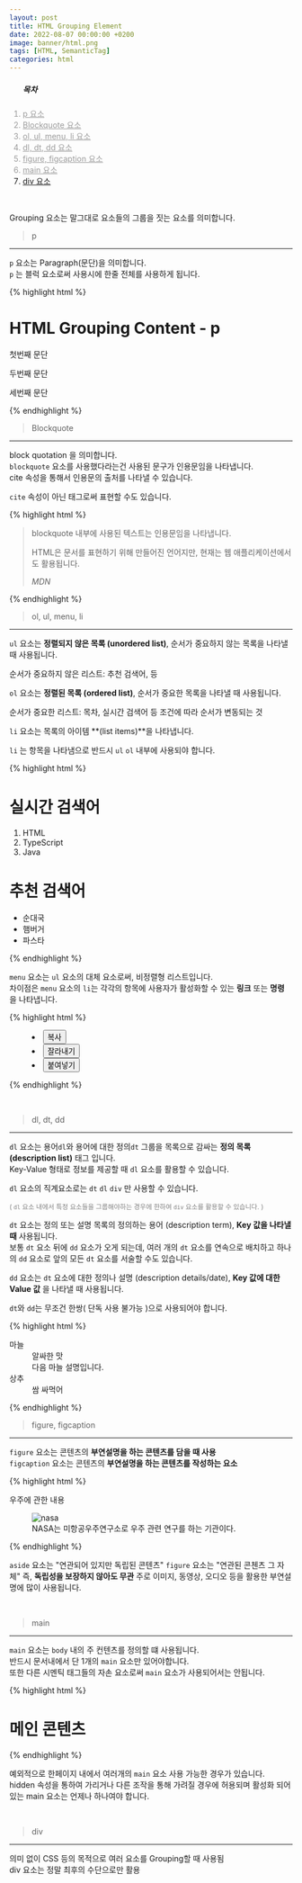 ```yaml
---
layout: post
title: HTML Grouping Element
date: 2022-08-07 00:00:00 +0200
image: banner/html.png
tags: [HTML, SemanticTag]
categories: html
---
```


<nav>
    <ol>
        <h5>목차</h5>
        <li style="color: #9b9b9b">
            <a href="#p" style="color: #9b9b9b;">p 요소</a>
        </li> 
        <li style="color: #9b9b9b">
            <a href="#Blockquote" style="color: #9b9b9b">Blockquote 요소</a>
        </li> 
        <li style="color: #9b9b9b">
            <a href="#menu" style="color: #9b9b9b">ol, ul, menu, li  요소</a>
        </li> 
        <li style="color: #9b9b9b">
            <a href="#dl" style="color: #9b9b9b">dl, dt, dd 요소</a>
        </li> 
        <li style="color: #9b9b9b">
            <a href="#figure" style="color: #9b9b9b">figure, figcaption 요소</a>
        </li> 
        <li style="color: #9b9b9b">
            <a href="#main" style="color: #9b9b9b">main 요소</a>
        </li>
        <li>
            <a href="#div">div 요소</a>
        </li>
    </ol>
</nav>

<br />

Grouping 요소는 말그대로 요소들의 그룹을 짓는 요소를 의미합니다.

> <span id="p">p</span>

***

```p``` 요소는 Paragraph(문단)을 의미합니다.       
```p``` 는 블럭 요소로써 사용시에 한줄 전체를 사용하게 됩니다.

{% highlight html %}
<h1>HTML Grouping Content - p</h1>
<p>첫번째 문단</p>
<p>두번째 문단</p>
<p>세번째 문단</p>
{% endhighlight %}      

<br />

> <span id="Blockquote">Blockquote</span>

***

block quotation 을 의미합니다.        
```blockquote``` 요소를 사용했다라는건 사용된 문구가 인용문임을 나타냅니다.       
cite 속성을 통해서 인용문의 출처를 나타낼 수 있습니다.       

```cite``` 속성이 아닌 태그로써 표현할 수도 있습니다.

{% highlight html %}
<blockquote cite="URL">
    <p>blockquote 내부에 사용된 텍스트는 인용문임을 나타냅니다.</p>
    <p>HTML은 문서를 표현하기 위해 만들어진 언어지만, 현재는 웹 애플리케이션에서도 활용됩니다.</p>
    <!-- 출처 표시 -->
    <cite>MDN</cite>
</blockquote>
{% endhighlight %}

<br />

> <span id="menu">ol, ul, menu, li</span>

***

```ul``` 요소는 **정렬되지 않은 목록 (unordered list)**, 순서가 중요하지 않는 목록을 나타낼 때 사용됩니다.        

순서가 중요하지 않은 리스트: 추천 검색어, 등

```ol``` 요소는 **정렬된 목록 (ordered list)**, 순서가 중요한 목록을 나타낼 때 사용됩니다.       

순서가 중요한 리스트: 목차, 실시간 검색어 등 조건에 따라 순서가 변동되는 것


```li``` 요소는 목록의 아이템 **(list items)**을 나타냅니다.       

```li``` 는 항목을 나타냄으로 반드시 ```ul``` ```ol``` 내부에 사용되야 합니다.

{% highlight html %}
<h1>실시간 검색어</h1>
<ol>
    <li>HTML</li>
    <li>TypeScript</li>
    <li>Java</li>
</ol>
<h1>추천 검색어</h1>
<ul>
    <li>순대국</li>
    <li>햄버거</li>
    <li>파스타</li>
</ul>
{% endhighlight %}

```menu``` 요소는 ```ul``` 요소의 대체 요소로써, 비정렬형 리스트입니다.       
차이점은 ```menu``` 요소의 ```li```는 각각의 항목에 사용자가 활성화할 수 있는 **링크** 또는 **명령** 을 나타냅니다.

{% highlight html %}
<menu type="context" id="dropdown-menu">
  <li>
    <button>복사</button>
  </li>
  <li>
    <button>잘라내기</button>
  </li>
  <li>
    <button>붙여넣기</button>
  </li>
</menu>

{% endhighlight %}

<br />

> <span id="dl">dl, dt, dd </span>

***

```dl``` 요소는 용어```dl```와 용어에 대한 정의```dt``` 그룹을 목록으로 감싸는 **정의 목록(description list)** 태그 입니다.     
Key-Value 형태로 정보를 제공할 때 ```dl``` 요소를 활용할 수 있습니다.        

```dl``` 요소의 직계요소로는 ```dt``` ```dl``` ```div``` 만 사용할 수 있습니다.

<small style="color: gray;">( ```dl``` 요소 내에서 특정 요소들을 그룹해야하는 경우에 한하여 ```div``` 요소를 활용할 수 있습니다. )</small>

```dt``` 요소는 정의 또는 설명 목록의 정의하는 용어 (description term), **Key 값을 나타낼 때** 사용됩니다.       
보통 ```dt``` 요소 뒤에 ```dd``` 요소가 오게 되는데, 여러 개의 ```dt``` 요소를 연속으로 배치하고 하나의 ```dd``` 요소로 앞의 모든 ```dt``` 요소를 서술할 수도 있습니다.

```dd``` 요소는 ```dt``` 요소에 대한 정의나 설명 (description details/date), **Key 값에 대한 Value 값** 을 나타낼 때 사용됩니다.


```dt```와 ```dd```는 무조건 한쌍( 단독 사용 불가능 )으로 사용되어야 합니다.            


{% highlight html %}
<dl>
    <div>
        <dt>마늘</dt>
        <dd>알싸한 맛</dd>
        <dd>다음 마늘 설명입니다.</dd>
    </div>
    <div>
        <dt>상추</dt>
        <dd>쌈 싸먹어</dd>
    </div>
</dl>
{% endhighlight %}

<br />

> <span id="figure">figure, figcaption</span>

***

```figure``` 요소는 콘텐츠의 **부연설명을 하는 콘텐츠를 담을 때 사용**      
```figcaption``` 요소는 콘텐츠의 **부연설명을 하는 콘텐츠를 작성하는 요소**

{% highlight html %}
<p>우주에 관한 내용</p>
<figure>
    <img src="nasa.jpg" alt="nasa" />
    <figcaption>NASA는 미항공우주연구소로 우주 관련 연구를 하는 기관이다.</figcaption>
</figure>
{% endhighlight %}      

```aside``` 요소는 "연관되어 있지만 독립된 콘텐츠"
```figure``` 요소는 "연관된 콘첸츠 그 자체" 즉, **독립성을 보장하지 않아도 무관**
주로 이미지, 동영상, 오디오 등을 활용한 부연설명에 많이 사용됩니다.

<br />

> <span id="main">main</span>

***

```main``` 요소는 ```body``` 내의 주 컨텐츠를 정의할 떄 사용됩니다.        
반드시 문서내에서 단 1개의 ```main``` 요소만 있어야합니다.      
또한 다른 시멘틱 태그들의 자손 요소로써 ```main``` 요소가 사용되어서는 안됩니다.

{% highlight html %}
<main>
    <h1>메인 콘텐츠</h1>
</main>
<main hidden></main>
<main hidden></main>
<main hidden></main>
{% endhighlight %}

예외적으로 한페이지 내에서 여러개의 ```main``` 요소 사용 가능한 경우가 있습니다.      
hidden 속성을 통하여 가리거나 다른 조작을 통해 가려질 경우에 허용되며 활성화 되어있는 main 요소는 언제나 하나여야 합니다.

<br />

> <span id="div">div</span>

***

의미 없이 CSS 등의 목적으로 여러 요소를 Grouping할 때 사용됨        
div 요소는 정말 최후의 수단으로만 활용
